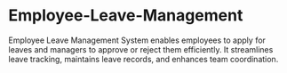 # Employee-Leave-Management
Employee Leave Management System enables employees to apply for leaves and managers to approve or reject them efficiently. It streamlines leave tracking, maintains leave records, and enhances team coordination.
